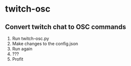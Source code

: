 # twitch-osc

## Convert twitch chat to OSC commands

1. Run twitch-osc.py
2. Make changes to the config.json
3. Run again
4. ???
5. Profit
